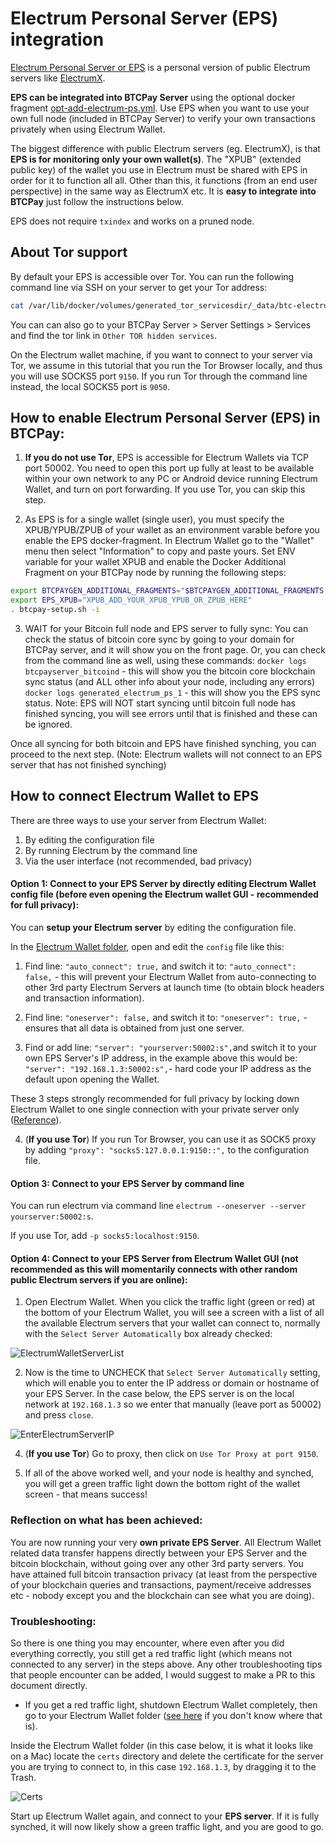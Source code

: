 # Electrum Personal Server (EPS) integration

[Electrum Personal Server or EPS](https://github.com/chris-belcher/electrum-personal-server) is a personal version of public Electrum servers like [ElectrumX](./ElectrumX.md).

**EPS can be integrated into BTCPay Server** using the optional docker fragment [opt-add-electrum-ps.yml](https://github.com/btcpayserver/btcpayserver-docker/blob/master/docker-compose-generator/docker-fragments/opt-add-electrum-ps.yml). Use EPS when you want to use your own full node (included in BTCPay Server) to verify your own transactions privately when using Electrum Wallet.

The biggest difference with public Electrum servers (eg. ElectrumX), is that **EPS is for monitoring only your own wallet(s)**. The "XPUB" (extended public key) of the wallet you use in Electrum must be shared with EPS in order for it to function all all. Other than this, it functions (from an end user perspective) in the same way as ElectrumX etc. It is **easy to integrate into BTCPay** just follow the instructions below.

EPS does not require `txindex` and works on a pruned node.

## About Tor support

By default your EPS is accessible over Tor. You can run the following command line via SSH on your server to get your Tor address:

```bash
cat /var/lib/docker/volumes/generated_tor_servicesdir/_data/btc-electrum-ps/hostname
```

You can can also go to your BTCPay Server > Server Settings > Services and find the tor link in `Other TOR hidden services`.

On the Electrum wallet machine, if you want to connect to your server via Tor, we assume in this tutorial that you run the Tor Browser locally, and thus you will use SOCKS5 port `9150`. If you run Tor through the command line instead, the local SOCKS5 port is `9050`.

## How to enable Electrum Personal Server (EPS) in BTCPay:

1. **If you do not use Tor**, EPS is accessible for Electrum Wallets via TCP port 50002. You need to open this port up fully at least to be available within your own network to any PC or Android device running Electrum Wallet, and turn on port forwarding. If you use Tor, you can skip this step.

2. As EPS is for a single wallet (single user), you must specify the XPUB/YPUB/ZPUB of your wallet as an environment varable before you enable the EPS docker-fragment. In Electrum Wallet go to the "Wallet" menu then select "Information" to copy and paste yours. Set ENV variable for your wallet XPUB and enable the Docker Additional Fragment on your BTCPay node by running the following steps:

```bash
export BTCPAYGEN_ADDITIONAL_FRAGMENTS="$BTCPAYGEN_ADDITIONAL_FRAGMENTS;opt-add-electrum-ps"
export EPS_XPUB="XPUB_ADD_YOUR_XPUB_YPUB_OR_ZPUB_HERE"
. btcpay-setup.sh -i
```

3. WAIT for your Bitcoin full node and EPS server to fully sync:
   You can check the status of bitcoin core sync by going to your domain for BTCPay server, and it will show you on the front page. Or, you can check from the command line as well, using these commands:
   `docker logs btcpayserver_bitcoind` - this will show you the bitcoin core blockchain sync status (and ALL other info about your node, including any errors)
   `docker logs generated_electrum_ps_1` - this will show you the EPS sync status. Note: EPS will NOT start syncing until bitcoin full node has finished syncing, you will see errors until that is finished and these can be ignored.

Once all syncing for both bitcoin and EPS have finished synching, you can proceed to the next step. (Note: Electrum wallets will not connect to an EPS server that has not finished synching)

## How to connect Electrum Wallet to EPS

There are three ways to use your server from Electrum Wallet:

1. By editing the configuration file
2. By running Electrum by the command line
3. Via the user interface (not recommended, bad privacy)

#### Option 1: Connect to your EPS Server by directly editing Electrum Wallet config file (before even opening the Electrum wallet GUI - recommended for full privacy):

You can **setup your Electrum server** by editing the configuration file.

In the [Electrum Wallet folder](https://electrum.readthedocs.io/en/latest/faq.html#where-is-my-wallet-file-located), open and edit the `config` file like this:

1. Find line: `"auto_connect": true,` and switch it to: `"auto_connect": false,` - this will prevent your Electrum Wallet from auto-connecting to other 3rd party Electrum Servers at launch time (to obtain block headers and transaction information).

2. Find line: `"oneserver": false,` and switch it to: `"oneserver": true,` - ensures that all data is obtained from just one server.

3. Find or add line: `"server": "yourserver:50002:s",`and switch it to your own EPS Server's IP address, in the example above this would be: `"server": "192.168.1.3:50002:s",`- hard code your IP address as the default upon opening the Wallet.

These 3 steps strongly recommended for full privacy by locking down Electrum Wallet to one single connection with your private server only ([Reference](https://github.com/chris-belcher/electrum-personal-server#how-to)).

4. (**If you use Tor**) If you run Tor Browser, you can use it as SOCK5 proxy by adding `"proxy": "socks5:127.0.0.1:9150::",` to the configuration file.

#### Option 3: Connect to your EPS Server by command line

You can run electrum via command line `electrum --oneserver --server yourserver:50002:s`.

If you use Tor, add `-p socks5:localhost:9150`.

#### Option 4: Connect to your EPS Server from Electrum Wallet GUI (not recommended as this will momentarily connects with other random public Electrum servers if you are online):

1. Open Electrum Wallet. When you click the traffic light (green or red) at the bottom of your Electrum Wallet, you will see a screen with a list of all the available Electrum servers that your wallet can connect to, normally with the `Select Server Automatically` box already checked:

![ElectrumWalletServerList](https://user-images.githubusercontent.com/1388507/68437521-8a5eb580-01c1-11ea-9ece-0666353a6742.png)

2. Now is the time to UNCHECK that `Select Server Automatically` setting, which will enable you to enter the IP address or domain or hostname of your EPS Server. In the case below, the EPS server is on the local network at `192.168.1.3` so we enter that manually (leave port as 50002) and press `close`.

![EnterElectrumServerIP](https://user-images.githubusercontent.com/1388507/68496320-4e276580-0252-11ea-8caf-facc8a246d70.png)

4. (**If you use Tor**) Go to proxy, then click on `Use Tor Proxy at port 9150`.

5. If all of the above worked well, and your node is healthy and synched, you will get a green traffic light down the bottom right of the wallet screen - that means success!

### Reflection on what has been achieved:

You are now running your very **own private EPS Server**. All Electrum Wallet related data transfer happens directly between your EPS Server and the bitcoin blockchain, without going over any other 3rd party servers. You have attained full bitcoin transaction privacy (at least from the perspective of your blockchain queries and transactions, payment/receive addresses etc - nobody except you and the blockchain can see what you are doing).

### Troubleshooting:

So there is one thing you may encounter, where even after you did everything correctly, you still get a red traffic light (which means not connected to any server) in the steps above. Any other troubleshooting tips that people encounter can be added, I would suggest to make a PR to this document directly.

- If you get a red traffic light, shutdown Electrum Wallet completely, then go to your Electrum Wallet folder ([see here](https://electrum.readthedocs.io/en/latest/faq.html#where-is-my-wallet-file-located) if you don't know where that is).

Inside the Electrum Wallet folder (in this case below, it is what it looks like on a Mac) locate the `certs` directory and delete the certificate for the server you are trying to connect to, in this case `192.168.1.3`, by dragging it to the Trash.

![Certs](https://user-images.githubusercontent.com/1388507/68497330-9a73a500-0254-11ea-9349-71bdb3bd9511.png)

Start up Electrum Wallet again, and connect to your **EPS server**. If it is fully synched, it will now likely show a green traffic light, and you are good to go.

